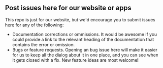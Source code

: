 ## Post issues here for our website or apps
This repo is just for our website, but we'd encourage you to submit issues here for any of the following:
- Documentation corrections or ommissions.  It would be awesome if you could provide a link to the relevant heading of the documentation that contains the error or omission. 
- Bugs or feature requests. Opening an bug issue here will make it easier for us to keep all the dialog about it in one place, and you can see when it gets closed with a fix. New feature ideas are most welcome!
